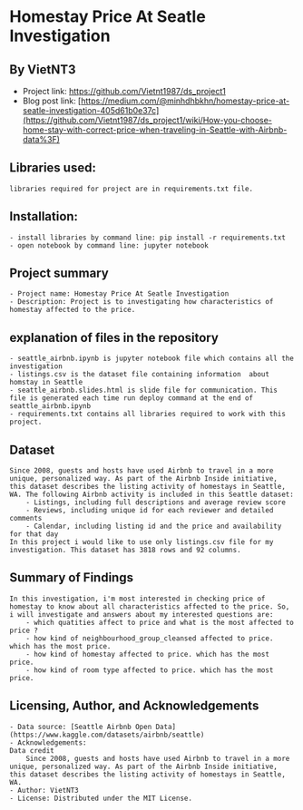 # Homestay Price At Seatle Investigation
## By VietNT3

- Project link: https://github.com/Vietnt1987/ds_project1
- Blog post link: [https://medium.com/@minhdhbkhn/homestay-price-at-seatle-investigation-405d61b0e37c](https://github.com/Vietnt1987/ds_project1/wiki/How-you-choose-home-stay-with-correct-price-when-traveling-in-Seattle-with-Airbnb-data%3F)

## Libraries used:
    libraries required for project are in requirements.txt file.

## Installation:
    - install libraries by command line: pip install -r requirements.txt
    - open notebook by command line: jupyter notebook

## Project summary
    - Project name: Homestay Price At Seatle Investigation
    - Description: Project is to investigating how characteristics of homestay affected to the price.

## explanation of files in the repository
    - seattle_airbnb.ipynb is jupyter notebook file which contains all the investigation
    - listings.csv is the dataset file containing information  about homstay in Seattle
    - seattle_airbnb.slides.html is slide file for communication. This file is generated each time run deploy command at the end of seattle_airbnb.ipynb
    - requirements.txt contains all libraries required to work with this project.

## Dataset
    Since 2008, guests and hosts have used Airbnb to travel in a more unique, personalized way. As part of the Airbnb Inside initiative, this dataset describes the listing activity of homestays in Seattle, WA. The following Airbnb activity is included in this Seattle dataset:
        - Listings, including full descriptions and average review score
        - Reviews, including unique id for each reviewer and detailed comments
        - Calendar, including listing id and the price and availability for that day
    In this project i would like to use only listings.csv file for my investigation. This dataset has 3818 rows and 92 columns.


## Summary of Findings
    In this investigation, i'm most interested in checking price of homestay to know about all characteristics affected to the price. So, i will investigate and answers about my interested questions are:
        - which quatities affect to price and what is the most affected to price ?
        - how kind of neighbourhood_group_cleansed affected to price. which has the most price.
        - how kind of homestay affected to price. which has the most price.
        - how kind of room type affected to price. which has the most price.

## Licensing, Author, and Acknowledgements
    - Data source: [Seattle Airbnb Open Data](https://www.kaggle.com/datasets/airbnb/seattle)
    - Acknowledgements:
    Data credit
        Since 2008, guests and hosts have used Airbnb to travel in a more unique, personalized way. As part of the Airbnb Inside initiative, this dataset describes the listing activity of homestays in Seattle, WA.
    - Author: VietNT3
    - License: Distributed under the MIT License.

